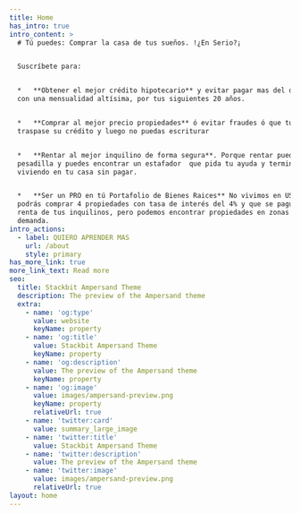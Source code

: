 ```yaml
---
title: Home
has_intro: true
intro_content: >
  # Tú puedes: Comprar la casa de tus sueños. !¿En Serio?¡


  Suscríbete para:


  *   **Obtener el mejor crédito hipotecario** y evitar pagar mas del doble, y
  con una mensualidad altísima, por tus siguientes 20 años.


  *   **Comprar al mejor precio propiedades** ó evitar fraudes ó que tu amigo te
  traspase su crédito y luego no puedas escriturar


  *   **Rentar al mejor inquilino de forma segura**. Porque rentar puede ser una
  pesadilla y puedes encontrar un estafador  que pida tu ayuda y termine
  viviendo en tu casa sin pagar.


  *   **Ser un PRO en tú Portafolio de Bienes Raices** No vivimos en USA y no
  podrás comprar 4 propiedades con tasa de interés del 4% y que se paguen con la
  renta de tus inquilinos, pero podemos encontrar propiedades en zonas con alta
  demanda.
intro_actions:
  - label: QUIERO APRENDER MAS
    url: /about
    style: primary
has_more_link: true
more_link_text: Read more
seo:
  title: Stackbit Ampersand Theme
  description: The preview of the Ampersand theme
  extra:
    - name: 'og:type'
      value: website
      keyName: property
    - name: 'og:title'
      value: Stackbit Ampersand Theme
      keyName: property
    - name: 'og:description'
      value: The preview of the Ampersand theme
      keyName: property
    - name: 'og:image'
      value: images/ampersand-preview.png
      keyName: property
      relativeUrl: true
    - name: 'twitter:card'
      value: summary_large_image
    - name: 'twitter:title'
      value: Stackbit Ampersand Theme
    - name: 'twitter:description'
      value: The preview of the Ampersand theme
    - name: 'twitter:image'
      value: images/ampersand-preview.png
      relativeUrl: true
layout: home
---
```

